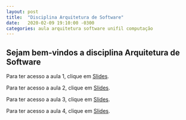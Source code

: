 ```yaml
---
layout: post
title:  "Disciplina Arquitetura de Software"
date:   2020-02-09 19:10:00 -0300
categories: aula arquitetura software unifil computação
---
```

## Sejam bem-vindos a disciplina **Arquitetura de Software**

Para ter acesso a aula 1, clique em [Slides][aula01].

Para ter acesso a aula 2, clique em [Slides][aula02].

Para ter acesso a aula 3, clique em [Slides][aula03].

Para ter acesso a aula 4, clique em [Slides][aula04].

[aula01]: /unifil/arquitetura-software/slides/aula01.html
[aula02]: /unifil/arquitetura-software/slides/aula02.html
[aula03]: /unifil/arquitetura-software/slides/aula03/index.html
[aula04]: /unifil/arquitetura-software/slides/aula04/index.html

